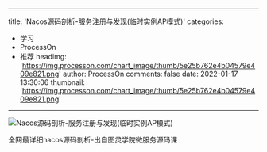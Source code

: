 
---
title: 'Nacos源码剖析-服务注册与发现(临时实例AP模式)'
categories: 
 - 学习
 - ProcessOn
 - 推荐
headimg: 'https://img.processon.com/chart_image/thumb/5e25b762e4b04579e409e821.png'
author: ProcessOn
comments: false
date: 2022-01-17 13:30:06
thumbnail: 'https://img.processon.com/chart_image/thumb/5e25b762e4b04579e409e821.png'
---

<div>   
<img class="thumb" alt="Nacos源码剖析-服务注册与发现(临时实例AP模式)" src="https://img.processon.com/chart_image/thumb/5e25b762e4b04579e409e821.png" referrerpolicy="no-referrer">
<p>全网最详细nacos源码剖析-出自图灵学院微服务源码课</p>  
</div>
            